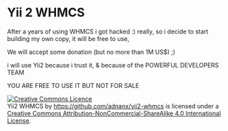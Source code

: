Yii 2 WHMCS
================================

After a years of using WHMCS i got hacked :) really,
so i decide to start building my own copy, it will be free to use,

We will accept some donation (but no more than 1M US$) ;)

i will use Yii2 because i trust it, & because of the POWERFUL DEVELOPERS TEAM

YOU ARE FREE TO USE IT BUT NOT FOR SALE

<a rel="license" href="http://creativecommons.org/licenses/by-nc-sa/4.0/"><img alt="Creative Commons Licence" style="border-width:0" src="https://i.creativecommons.org/l/by-nc-sa/4.0/88x31.png" /></a><br /><span xmlns:dct="http://purl.org/dc/terms/" property="dct:title">Yii2 WHMCS</span> by <a xmlns:cc="http://creativecommons.org/ns#" href="https://github.com/adnanx/yii2-whmcs" property="cc:attributionName" rel="cc:attributionURL">https://github.com/adnanx/yii2-whmcs</a> is licensed under a <a rel="license" href="http://creativecommons.org/licenses/by-nc-sa/4.0/">Creative Commons Attribution-NonCommercial-ShareAlike 4.0 International License</a>.
